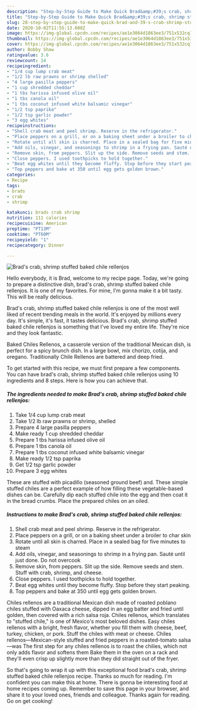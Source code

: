 ```yaml
---
description: "Step-by-Step Guide to Make Quick Brad&amp;#39;s crab, shrimp stuffed baked chile rellenjos"
title: "Step-by-Step Guide to Make Quick Brad&amp;#39;s crab, shrimp stuffed baked chile rellenjos"
slug: 28-step-by-step-guide-to-make-quick-brad-and-39-s-crab-shrimp-stuffed-baked-chile-rellenjos
date: 2020-10-02T11:55:13.608Z
image: https://img-global.cpcdn.com/recipes/ae1e3064d1863ee3/751x532cq70/brads-crab-shrimp-stuffed-baked-chile-rellenjos-recipe-main-photo.jpg
thumbnail: https://img-global.cpcdn.com/recipes/ae1e3064d1863ee3/751x532cq70/brads-crab-shrimp-stuffed-baked-chile-rellenjos-recipe-main-photo.jpg
cover: https://img-global.cpcdn.com/recipes/ae1e3064d1863ee3/751x532cq70/brads-crab-shrimp-stuffed-baked-chile-rellenjos-recipe-main-photo.jpg
author: Bobby Shaw
ratingvalue: 3.6
reviewcount: 14
recipeingredient:
- "1/4 cup lump crab meat"
- "1/2 lb raw prawns or shrimp shelled"
- "4 large pasilla peppers"
- "1 cup shredded cheddar"
- "1 tbs harissa infused olive oil"
- "1 tbs canola oil"
- "1 tbs coconut infused white balsamic vinegar"
- "1/2 tsp paprika"
- "1/2 tsp garlic powder"
- "3 egg whites"
recipeinstructions:
- "Shell crab meat and peel shrimp. Reserve in the refrigerator."
- "Place peppers on a grill, or on a baking sheet under a broiler to char skin"
- "Rotate until all skin is charred. Place in a sealed bag for five minutes to steam"
- "Add oils, vinegar, and seasonings to shrimp in a frying pan. Sauté until just done. Do not overcook"
- "Remove skin, from peppers. Slit up the side. Remove seeds and stem. Stuff with crab, shrimp, and cheese."
- "Close peppers. I used toothpicks to hold together."
- "Beat egg whites until they become fluffy. Stop before they start peaking."
- "Top peppers and bake at 350 until egg gets golden brown."
categories:
- Recipe
tags:
- brads
- crab
- shrimp

katakunci: brads crab shrimp 
nutrition: 111 calories
recipecuisine: American
preptime: "PT13M"
cooktime: "PT60M"
recipeyield: "1"
recipecategory: Dinner

---
```



![Brad&#39;s crab, shrimp stuffed baked chile rellenjos](https://img-global.cpcdn.com/recipes/ae1e3064d1863ee3/751x532cq70/brads-crab-shrimp-stuffed-baked-chile-rellenjos-recipe-main-photo.jpg)

Hello everybody, it is Brad, welcome to my recipe page. Today, we're going to prepare a distinctive dish, brad&#39;s crab, shrimp stuffed baked chile rellenjos. It is one of my favorites. For mine, I'm gonna make it a bit tasty. This will be really delicious.

Brad&#39;s crab, shrimp stuffed baked chile rellenjos is one of the most well liked of recent trending meals in the world. It's enjoyed by millions every day. It's simple, it's fast, it tastes delicious. Brad&#39;s crab, shrimp stuffed baked chile rellenjos is something that I've loved my entire life. They're nice and they look fantastic.

Baked Chiles Rellenos, a casserole version of the traditional Mexican dish, is perfect for a spicy brunch dish. In a large bowl, mix chorizo, cotija, and oregano. Traditionally Chile Rellenos are battered and deep fried.


To get started with this recipe, we must first prepare a few components. You can have brad&#39;s crab, shrimp stuffed baked chile rellenjos using 10 ingredients and 8 steps. Here is how you can achieve that.

<!--inarticleads1-->

##### The ingredients needed to make Brad&#39;s crab, shrimp stuffed baked chile rellenjos:

1. Take 1/4 cup lump crab meat
1. Take 1/2 lb raw prawns or shrimp, shelled
1. Prepare 4 large pasilla peppers
1. Make ready 1 cup shredded cheddar
1. Prepare 1 tbs harissa infused olive oil
1. Prepare 1 tbs canola oil
1. Prepare 1 tbs coconut infused white balsamic vinegar
1. Make ready 1/2 tsp paprika
1. Get 1/2 tsp garlic powder
1. Prepare 3 egg whites


These are stuffed with picadillo (seasoned ground beef) and. These simple stuffed chiles are a perfect example of how filling these vegetable-based dishes can be. Carefully dip each stuffed chile into the egg and then coat it in the bread crumbs. Place the prepared chiles on an oiled. 

<!--inarticleads2-->

##### Instructions to make Brad&#39;s crab, shrimp stuffed baked chile rellenjos:

1. Shell crab meat and peel shrimp. Reserve in the refrigerator.
1. Place peppers on a grill, or on a baking sheet under a broiler to char skin
1. Rotate until all skin is charred. Place in a sealed bag for five minutes to steam
1. Add oils, vinegar, and seasonings to shrimp in a frying pan. Sauté until just done. Do not overcook
1. Remove skin, from peppers. Slit up the side. Remove seeds and stem. Stuff with crab, shrimp, and cheese.
1. Close peppers. I used toothpicks to hold together.
1. Beat egg whites until they become fluffy. Stop before they start peaking.
1. Top peppers and bake at 350 until egg gets golden brown.


Chiles rellenos are a traditional Mexican dish made of roasted poblano chiles stuffed with Oaxaca cheese, dipped in an egg batter and fried until golden, then covered with a rich salsa roja. Chiles rellenos, which translates to &#34;stuffed chile,&#34; is one of Mexico&#39;s most beloved dishes. Easy chiles rellenos with a bright, fresh flavor, whether you fill them with cheese, beef, turkey, chicken, or pork. Stuff the chiles with meat or cheese. Chiles rellenos—Mexican-style stuffed and fried peppers in a roasted-tomato salsa—was The first step for any chiles rellenos is to roast the chilies, which not only adds flavor and softens them Bake them in the oven on a rack and they&#39;ll even crisp up slightly more than they did straight out of the fryer. 

So that's going to wrap it up with this exceptional food brad&#39;s crab, shrimp stuffed baked chile rellenjos recipe. Thanks so much for reading. I'm confident you can make this at home. There is gonna be interesting food at home recipes coming up. Remember to save this page in your browser, and share it to your loved ones, friends and colleague. Thanks again for reading. Go on get cooking!
